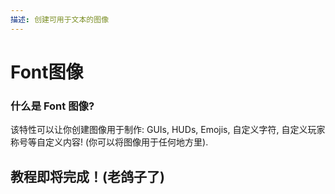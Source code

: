```yaml
---
描述: 创建可用于文本的图像
---
```


# Font图像

### 什么是 Font 图像?

该特性可以让你创建图像用于制作: GUIs, HUDs, Emojis, 自定义字符, 自定义玩家称号等自定义内容! \(你可以将图像用于任何地方里\).

## 教程即将完成！\(老鸽子了\)


